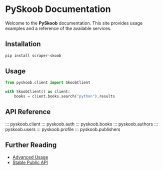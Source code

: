 # PySkoob Documentation

Welcome to the **PySkoob** documentation. This site provides usage examples and a reference of the available services.

## Installation

```bash
pip install scraper-skoob
```

## Usage

```python
from pyskoob.client import SkoobClient

with SkoobClient() as client:
    books = client.books.search("python").results
```

## API Reference

::: pyskoob.client
::: pyskoob.auth
::: pyskoob.books
::: pyskoob.authors
::: pyskoob.users
::: pyskoob.profile
::: pyskoob.publishers

## Further Reading

- [Advanced Usage](advanced_usage.md)
- [Stable Public API](stable_api.md)
